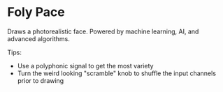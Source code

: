 # Foly Pace

Draws a photorealistic face.  Powered by machine learning, AI, and advanced algorithms.

Tips:
- Use a polyphonic signal to get the most variety
- Turn the weird looking "scramble" knob to shuffle the input channels prior to drawing
